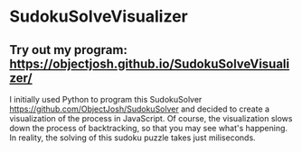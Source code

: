 # SudokuSolveVisualizer

Try out my program: https://objectjosh.github.io/SudokuSolveVisualizer/
------------------------------------------

I initially used Python to program this SudokuSolver https://github.com/ObjectJosh/SudokuSolver and decided to create a visualization of the process in JavaScript. Of course, the visualization slows down the process of backtracking, so that you may see what's happening. In reality, the solving of this sudoku puzzle takes just miliseconds.
